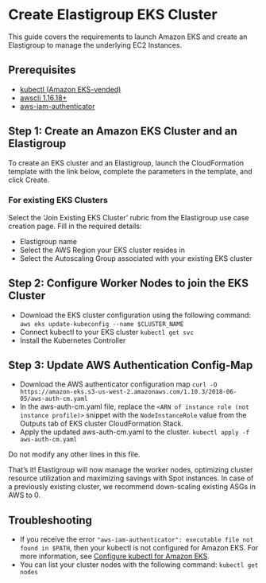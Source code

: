 # Create Elastigroup EKS Cluster

This guide covers the requirements to launch Amazon EKS and create an Elastigroup to manage the underlying EC2 Instances.

## Prerequisites

* [kubectl (Amazon EKS-vended)](https://docs.aws.amazon.com/eks/latest/userguide/install-kubectl.html)
* [awscli 1.16.18+](https://docs.aws.amazon.com/cli/latest/userguide/installing.html)
* [aws-iam-authenticator](https://docs.aws.amazon.com/eks/latest/userguide/configure-kubectl.html)

## Step 1: Create an Amazon EKS Cluster and an Elastigroup

To create an EKS cluster and an Elastigroup, launch the CloudFormation template with the link below, complete the parameters in the template, and click Create.

### For existing EKS Clusters

Select the ‘Join Existing EKS Cluster’ rubric from the Elastigroup use case creation page. Fill in the required details:

* Elastigroup name
* Select the AWS Region your EKS cluster resides in
* Select the Autoscaling Group associated with your existing EKS cluster

## Step 2: Configure Worker Nodes to join the EKS Cluster

* Download the EKS cluster configuration using the following command:
  `aws eks update-kubeconfig --name $CLUSTER_NAME`
* Connect kubectl to your EKS cluster
  `kubectl get svc`
* Install the Kubernetes Controller

## Step 3: Update AWS Authentication Config-Map

* Download the AWS authenticator configuration map
  `curl -O https://amazon-eks.s3-us-west-2.amazonaws.com/1.10.3/2018-06-05/aws-auth-cm.yaml`
* In the aws-auth-cm.yaml file, replace the `<ARN of instance role (not instance profile)>` snippet with the `NodeInstanceRole` value from the Outputs tab of EKS cluster CloudFormation Stack.
* Apply the updated aws-auth-cm.yaml to the cluster.
  `kubectl apply -f aws-auth-cm.yaml`

Do not modify any other lines in this file.

That’s it! Elastigroup will now manage the worker nodes, optimizing cluster resource utilization and maximizing savings with Spot instances.
In case of a previously existing cluster, we recommend down-scaling existing ASGs in AWS to 0.

## Troubleshooting

* If you receive the error `"aws-iam-authenticator": executable file not found in $PATH`, then your kubectl is not configured for Amazon EKS. For more information, see [Configure kubectl for Amazon EKS](https://docs.aws.amazon.com/eks/latest/userguide/configure-kubectl.html).
* You can list your cluster nodes with the following command:
  `kubectl get nodes`
